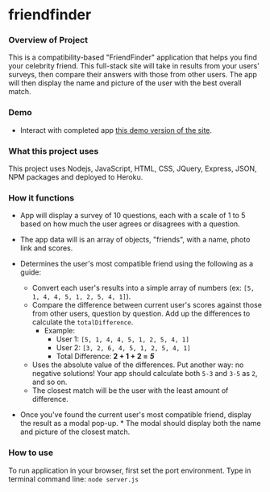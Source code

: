 # friendfinder


### Overview of Project
This is a compatibility-based "FriendFinder" application that helps you find your celebrity friend. This full-stack site will take in results from your users' surveys, then compare their answers with those from other users. The app will then display the name and picture of the user with the best overall match.

### Demo 
* Interact with completed app [this demo version of the site](https://radiant-thicket-82786.herokuapp.com/).

### What this project uses
This project uses Nodejs, JavaScript, HTML, CSS, JQuery, Express, JSON, NPM packages and deployed to Heroku.

### How it functions
   * App will display a survey of 10 questions, each with a scale of 1 to 5 based on how much the user agrees or disagrees with a question.
   * The app data will is an array of objects, "friends", with a name, photo link and scores.
   * Determines the user's most compatible friend using the following as a guide:
     * Convert each user's results into a simple array of numbers (ex: `[5, 1, 4, 4, 5, 1, 2, 5, 4, 1]`).
     * Compare the difference between current user's scores against those from other users, question by question. Add up the differences to calculate the `totalDifference`.
       * Example:
         * User 1: `[5, 1, 4, 4, 5, 1, 2, 5, 4, 1]`
         * User 2: `[3, 2, 6, 4, 5, 1, 2, 5, 4, 1]`
         * Total Difference: **2 + 1 + 2 =** **_5_**
     * Uses the absolute value of the differences. Put another way: no negative solutions! Your app should calculate both `5-3` and `3-5` as `2`, and so on.
     * The closest match will be the user with the least amount of difference.

   * Once you've found the current user's most compatible friend, display the result as a modal pop-up.
    * The modal should display both the name and picture of the closest match.

### How to use
To run application in your browser, first set the port environment.
Type in terminal command line: ```node server.js```









